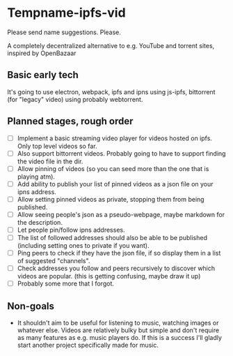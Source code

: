 # Tempname-ipfs-vid
Please send name suggestions. Please.

A completely decentralized alternative to e.g. YouTube and torrent sites, inspired by OpenBazaar

## Basic early tech
It's going to use electron, webpack, ipfs and ipns using js-ipfs, bittorrent (for "legacy" video) using probably webtorrent.

## Planned stages, rough order
- [ ] Implement a basic streaming video player for videos hosted on ipfs. Only top level videos so far.
- [ ] Also support bittorrent videos. Probably going to have to support finding the video file in the dir.
- [ ] Allow pinning of videos (so you can seed more than the one that is playing atm).
- [ ] Add ability to publish your list of pinned videos as a json file on your ipns address.
- [ ] Allow setting pinned videos as private, stopping them from being published.
- [ ] Allow seeing people's json as a pseudo-webpage, maybe markdown for the description.
- [ ] Let people pin/follow ipns addresses.
- [ ] The list of followed addresses should also be able to be published (including setting ones to private if you want).
- [ ] Ping peers to check if they have the json file, if so display them in a list of suggested "channels".
- [ ] Check addresses you follow and peers recursively to discover which videos are popular. (this is getting confusing, maybe draw it up)
- [ ] Probably some more that I forgot.

## Non-goals
- It shouldn't aim to be useful for listening to music, watching images or whatever else. Videos are relatively bulky but simple and don't require as many features as e.g. music players do. If this is a success I'll gladly start another project specifically made for music.